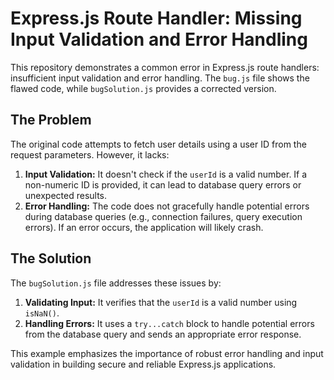 # Express.js Route Handler: Missing Input Validation and Error Handling

This repository demonstrates a common error in Express.js route handlers: insufficient input validation and error handling.  The `bug.js` file shows the flawed code, while `bugSolution.js` provides a corrected version.

## The Problem

The original code attempts to fetch user details using a user ID from the request parameters.  However, it lacks:

1. **Input Validation:** It doesn't check if the `userId` is a valid number. If a non-numeric ID is provided, it can lead to database query errors or unexpected results.
2. **Error Handling:** The code does not gracefully handle potential errors during database queries (e.g., connection failures, query execution errors).  If an error occurs, the application will likely crash.

## The Solution

The `bugSolution.js` file addresses these issues by:

1. **Validating Input:** It verifies that the `userId` is a valid number using `isNaN()`.
2. **Handling Errors:** It uses a `try...catch` block to handle potential errors from the database query and sends an appropriate error response.

This example emphasizes the importance of robust error handling and input validation in building secure and reliable Express.js applications.